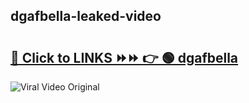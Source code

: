 
 ## dgafbella-leaked-video 

# <h2><a href="https://clipsfans.com/dgafbella&ref=git">🔗 Click to LINKS ⏩⏩ 👉 🟢 dgafbella </a></h2>

<a href="https://clipsfans.com/dgafbella&ref=git" rel="nofollow" data-target="animated-image.originalLink"><img src="https://i.ibb.co.com/xMMVF88/686577567.gif" alt="Viral Video Original" style="max-width: 100%; display: inline-block;" data-target="animated-image.originalImage"></a>
